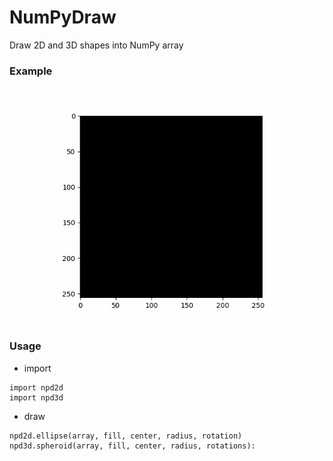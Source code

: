 # NumPyDraw
Draw 2D and 3D shapes into NumPy array

### Example
![3D Spheroid example](example/3D_spheroid.gif)

### Usage
* import
```
import npd2d
import npd3d
```
* draw
```
npd2d.ellipse(array, fill, center, radius, rotation)
npd3d.spheroid(array, fill, center, radius, rotations):
```
